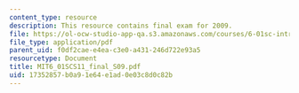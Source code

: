 ```yaml
---
content_type: resource
description: This resource contains final exam for 2009.
file: https://ol-ocw-studio-app-qa.s3.amazonaws.com/courses/6-01sc-introduction-to-electrical-engineering-and-computer-science-i-spring-2011/17352857b0a91e64e1ad0e03c8d0c82b_MIT6_01SCS11_final_S09.pdf
file_type: application/pdf
parent_uid: f0df2cae-e4ea-c3e0-a431-246d722e93a5
resourcetype: Document
title: MIT6_01SCS11_final_S09.pdf
uid: 17352857-b0a9-1e64-e1ad-0e03c8d0c82b
---
```

